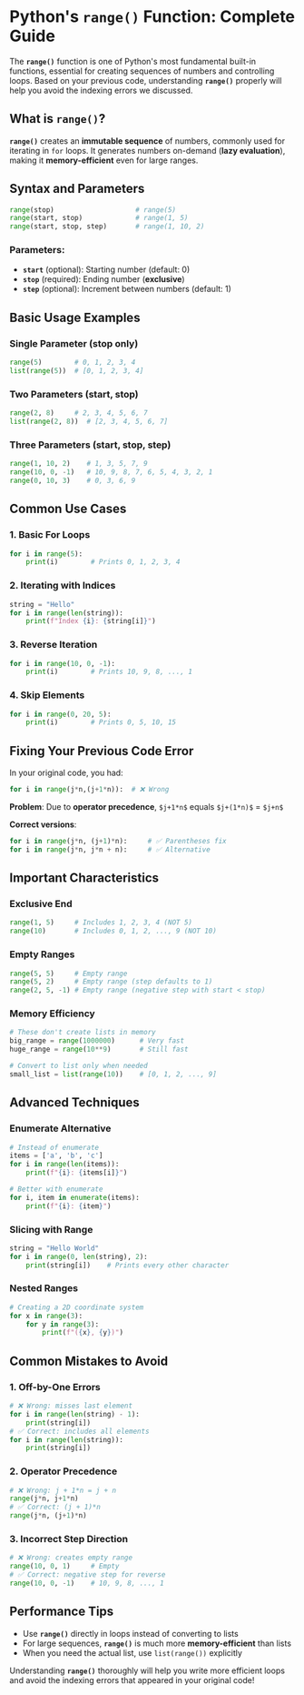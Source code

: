 # Python's `range()` Function: Complete Guide

The **`range()`** function is one of Python's most fundamental built-in functions, essential for creating sequences of numbers and controlling loops. Based on your previous code, understanding **`range()`** properly will help you avoid the indexing errors we discussed.

## What is `range()`?

**`range()`** creates an **immutable sequence** of numbers, commonly used for iterating in `for` loops. It generates numbers on-demand (**lazy evaluation**), making it **memory-efficient** even for large ranges.

## Syntax and Parameters

```python
range(stop)                    # range(5)
range(start, stop)             # range(1, 5)
range(start, stop, step)       # range(1, 10, 2)
```

### Parameters:

*   **`start`** (optional): Starting number (default: $0$)
*   **`stop`** (required): Ending number (**exclusive**)
*   **`step`** (optional): Increment between numbers (default: $1$)

## Basic Usage Examples

### Single Parameter (stop only)

```python
range(5)        # 0, 1, 2, 3, 4
list(range(5))  # [0, 1, 2, 3, 4]
```

### Two Parameters (start, stop)

```python
range(2, 8)     # 2, 3, 4, 5, 6, 7
list(range(2, 8))  # [2, 3, 4, 5, 6, 7]
```

### Three Parameters (start, stop, step)

```python
range(1, 10, 2)    # 1, 3, 5, 7, 9
range(10, 0, -1)   # 10, 9, 8, 7, 6, 5, 4, 3, 2, 1
range(0, 10, 3)    # 0, 3, 6, 9
```

## Common Use Cases

### 1. Basic For Loops

```python
for i in range(5):
    print(i)        # Prints 0, 1, 2, 3, 4
```

### 2. Iterating with Indices

```python
string = "Hello"
for i in range(len(string)):
    print(f"Index {i}: {string[i]}")
```

### 3. Reverse Iteration

```python
for i in range(10, 0, -1):
    print(i)        # Prints 10, 9, 8, ..., 1
```

### 4. Skip Elements

```python
for i in range(0, 20, 5):
    print(i)        # Prints 0, 5, 10, 15
```

## Fixing Your Previous Code Error

In your original code, you had:

```python
for i in range(j*n,(j+1*n)):  # ❌ Wrong
```

**Problem**: Due to **operator precedence**, `$j+1*n$` equals `$j+(1*n)$` = `$j+n$`

**Correct versions**:

```python
for i in range(j*n, (j+1)*n):     # ✅ Parentheses fix
for i in range(j*n, j*n + n):     # ✅ Alternative
```

## Important Characteristics

### Exclusive End

```python
range(1, 5)     # Includes 1, 2, 3, 4 (NOT 5)
range(10)       # Includes 0, 1, 2, ..., 9 (NOT 10)
```

### Empty Ranges

```python
range(5, 5)     # Empty range
range(5, 2)     # Empty range (step defaults to 1)
range(2, 5, -1) # Empty range (negative step with start < stop)
```

### Memory Efficiency

```python
# These don't create lists in memory
big_range = range(1000000)      # Very fast
huge_range = range(10**9)       # Still fast

# Convert to list only when needed
small_list = list(range(10))    # [0, 1, 2, ..., 9]
```

## Advanced Techniques

### Enumerate Alternative

```python
# Instead of enumerate
items = ['a', 'b', 'c']
for i in range(len(items)):
    print(f"{i}: {items[i]}")

# Better with enumerate
for i, item in enumerate(items):
    print(f"{i}: {item}")
```

### Slicing with Range

```python
string = "Hello World"
for i in range(0, len(string), 2):
    print(string[i])    # Prints every other character
```

### Nested Ranges

```python
# Creating a 2D coordinate system
for x in range(3):
    for y in range(3):
        print(f"({x}, {y})")
```

## Common Mistakes to Avoid

### 1. Off-by-One Errors

```python
# ❌ Wrong: misses last element
for i in range(len(string) - 1):
    print(string[i])
# ✅ Correct: includes all elements
for i in range(len(string)):
    print(string[i])
```

### 2. Operator Precedence

```python
# ❌ Wrong: j + 1*n = j + n
range(j*n, j+1*n)
# ✅ Correct: (j + 1)*n
range(j*n, (j+1)*n)
```

### 3. Incorrect Step Direction

```python
# ❌ Wrong: creates empty range
range(10, 0, 1)     # Empty
# ✅ Correct: negative step for reverse
range(10, 0, -1)    # 10, 9, 8, ..., 1
```

## Performance Tips

*   Use **`range()`** directly in loops instead of converting to lists
*   For large sequences, **`range()`** is much more **memory-efficient** than lists
*   When you need the actual list, use `list(range())` explicitly

Understanding **`range()`** thoroughly will help you write more efficient loops and avoid the indexing errors that appeared in your original code!